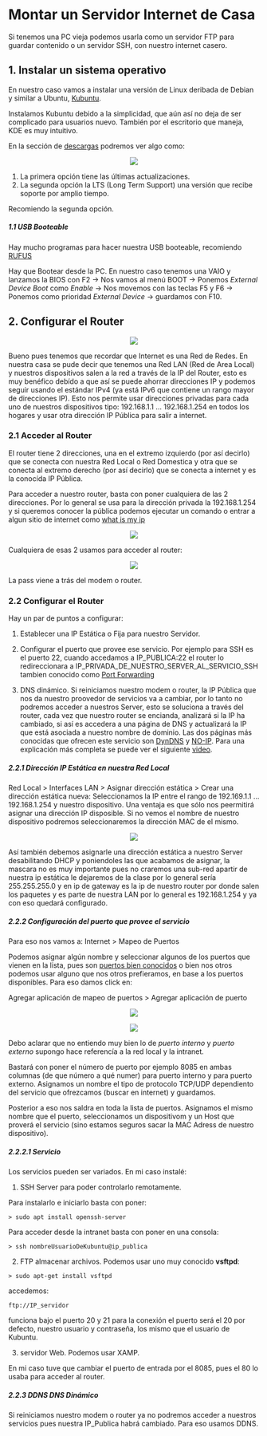 Montar un Servidor Internet de Casa
===

Si tenemos una PC vieja podemos usarla como un servidor FTP para guardar contenido o un servidor SSH, con nuestro internet casero.


## 1. Instalar un sistema operativo

En nuestro caso vamos a instalar una versión de Linux deribada de Debian y similar a Ubuntu, <a href="https://kubuntu.org/">Kubuntu</a>.

Instalamos Kubuntu debido a la simplicidad, que aún así no deja de ser complicado para usuarios nuevo. También por el escritorio que maneja, KDE es muy intuitivo.

En la sección de <a href="">descargas</a> podremos ver algo como:

<p align="center">
	<img src="img/img1.png" height="" width="">
</p>

1. La primera opción tiene las últimas actualizaciones.
2. La segunda opción la LTS (Long Term Support) una versión que recibe soporte por amplio tiempo.

Recomiendo la segunda opción.

##### 1.1 USB Booteable

Hay mucho programas para hacer nuestra USB booteable, recomiendo <a href="https://rufus.ie/es_ES.html">RUFUS</a> 

Hay que Bootear desde la PC. En nuestro caso tenemos una VAIO y lanzamos la BIOS con F2 -> Nos vamos al menú BOOT -> Ponemos <i>External Device Boot</i> como <i>Enable</i> -> Nos movemos con las teclas F5 y F6 -> Ponemos como prioridad <i>External Device</i> -> guardamos con F10.

## 2. Configurar el Router

<p align="center">
	<img src="img/img2.png" height="" width="">
</p>

Bueno pues tenemos que recordar que Internet es una Red de Redes. En nuestra casa se pude decir que tenemos una Red LAN (Red de Area Local) y nuestros dispositivos salen a la red a través de la IP del Router, esto es muy benéfico debído a que así se puede ahorrar direcciones IP y podemos seguir usando el estándar IPv4 (ya está IPv6 que contiene un rango mayor de direcciones IP). Esto nos permite usar direcciones privadas para cada uno de nuestros dispositivos tipo: 192.168.1.1 ... 192.168.1.254 en todos los hogares y usar otra dirección IP Pública para salir a internet.

### 2.1 Acceder al Router

El router tiene 2 direcciones, una en el extremo izquierdo (por así decirlo) que se conecta con nuestra Red Local o Red Domestica y otra que se conecta al extremo derecho (por así decirlo) que se conecta a internet y es la conocída IP Pública.

Para acceder a nuestro router, basta con poner cualquiera de las 2 direcciones. Por lo general se usa para la dirección privada la 192.168.1.254 y si queremos conocer la pública podemos ejecutar un comando o entrar a algun sitio de internet como <a href="https://www.whatismyip.com">what is my ip</a>

<p align="center">
	<img src="img/img3.png" height="" width="">
</p>

Cualquiera de esas 2 usamos para acceder al router:

<p align="center">
	<img src="img/img4.png" height="" width="">
</p>

La pass viene a trás del modem o router.

### 2.2 Configurar el Router

Hay un par de puntos a configurar:<br>

1. Establecer una IP Estática o Fija para nuestro Servidor.<br>

2. Configurar el puerto que provee ese servicio. Por ejemplo para SSH es el puerto 22, cuando accedamos a IP_PUBLICA:22 el router lo redireccionara a IP_PRIVADA_DE_NUESTRO_SERVER_AL_SERVICIO_SSH<br> tambien conocido como <a href="https://www.howtogeek.com/66214/how-to-forward-ports-on-your-router/">Port Forwarding</a>
 
3. DNS dinámico. Si reiniciamos nuestro modem o router, la IP Pública que nos da nuestro proovedor de servicios va a cambiar, por lo tanto no podremos acceder a nuestros Server, esto se soluciona a través del router, cada vez que nuestro router se encianda, analizará si la IP ha cambiado, si así es accedera a una página de DNS y actualizará la IP que está asociada a nuestro nombre de dominio. Las dos páginas más conocidas que ofrecen este servicio son <a href="https://dyn.com/dns/">DynDNS</a> y <a href="https://www.noip.com/">NO-IP</a>. Para una explicación más completa se puede ver el siguiente <a href="img/video.mp4">video</a>.

##### 2.2.1 Dirección IP Estática en nuestra Red Local

Red Local > Interfaces LAN > Asignar dirección estática > Crear una dirección estática nueva: Seleccionamos la IP entre el rango de 192.169.1.1 ... 192.168.1.254 y nuestro dispositivo. Una ventaja es que sólo nos peermitirá asignar una dirección IP disposible. Si no vemos el nombre de nuestro dispositivo podremos seleccionaremos la dirección MAC de el mismo.

<p align="center">
	<img src="img/img5.png" height="" width="">
</p>

Así también debemos asignarle una dirección estática a nuestro Server desabilitando DHCP y poniendoles las que acabamos de asignar, la mascara no es muy importante pues no craremos una sub-red apartir de nuestra ip estática le dejaremos de la clase por lo general sería 255.255.255.0 y en ip de gateway es la ip de nuestro router por donde salen los paquetes y es parte de nuestra LAN por lo general es 192.168.1.254 y ya con eso quedará configurado.

##### 2.2.2 Configuración del puerto que provee el servicio

Para eso nos vamos a: Internet > Mapeo de Puertos 

Podemos asignar algún nombre y seleccionar algunos de los puertos que vienen en la lista, pues son <a href="https://es.wikipedia.org/wiki/Anexo:N%C3%BAmeros_de_puertos_de_red">puertos bien conocidos</a> o bien nos otros podemos usar alguno que nos otros prefieramos, en base a los puertos disponibles. Para eso damos click en:

Agregar aplicación de mapeo de puertos > Agregar aplicación de puerto

<p align="center">
	<img src="img/img6.png" height="" width="">
</p>

<p align="center">
	<img src="img/img7.png" height="" width="">
</p>

Debo aclarar que no entiendo muy bien lo de <i>puerto interno</i> y <i>puerto externo</i> supongo hace referencía a la red local y la intranet.

Bastará con poner el número de puerto por ejemplo 8085 en ambas columnas (de que número a qué numer) para puerto interno y para puerto externo. Asignamos un nombre el tipo de protocolo TCP/UDP dependiento del servicio que ofrezcamos (buscar en internet) y guardamos.

Posterior a eso nos saldra en toda la lista de puertos. Asignamos el mismo nombre que el puerto, seleccionamos un dispositivom y un Host que proverá el servicio (sino estamos seguros sacar la MAC Adress de nuestro dispositivo).


##### 2.2.2.1 Servicio

Los servicios pueden ser variados. En mi caso instalé:

1. SSH Server para poder controlarlo remotamente. 

Para instalarlo e iniciarlo basta con poner:

```
> sudo apt install openssh-server
```

Para acceder desde la intranet basta con poner en una consola:

```
> ssh nombreUsuarioDeKubuntu@ip_publica
```

2. FTP almacenar archivos. Podemos usar uno muy conocido <b>vsftpd</b>:

```
> sudo apt-get install vsftpd
```

accedemos:

```
ftp://IP_servidor
```

funciona bajo el puerto 20 y 21 para la conexión el puerto será el 20 por defecto, nuestro usuario y contraseña, los mismo que el usuario de Kubuntu.

3. servidor Web. Podemos usar XAMP.

En mi caso tuve que cambiar el puerto de entrada por el 8085, pues el 80 lo usaba para acceder al router.


##### 2.2.3 DDNS DNS Dinámico

Si reiniciamos nuestro modem o router ya no podremos acceder a nuestros servicios pues nuestra IP_Publica habrá cambiado. Para eso usamos DDNS.





































